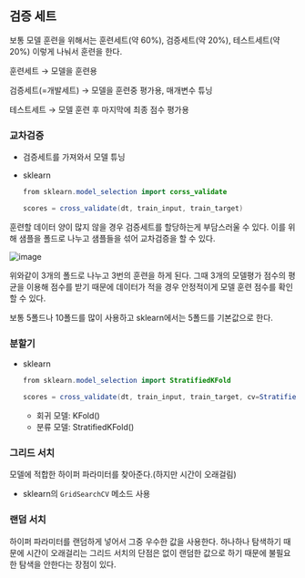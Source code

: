 ## 검증 세트

보통 모델 훈련을 위해서는 훈련세트(약 60%), 검증세트(약 20%), 테스트세트(약 20%) 이렇게 나눠서 훈련을 한다. 

훈련세트 → 모델을 훈련용

검증세트(=개발세트) → 모델을 훈련중 평가용, 매개변수 튜닝

테스트세트 → 모델 훈련 후 마지막에 최종 점수 평가용

### 교차검증

- 검증세트를 가져와서 모델 튜닝
- sklearn
    
    ```java
    from sklearn.model_selection import corss_validate
    
    scores = cross_validate(dt, train_input, train_target)
    ```
    

훈련할 데이터 양이 많지 않을 경우 검증세트를 할당하는게 부담스러울 수 있다. 이를 위해 샘플을 폴드로 나누고 샘플들을 섞어 교차검증을 할 수 있다.

![image](https://user-images.githubusercontent.com/74139727/236420223-6c7f6b7f-55d5-463c-b02d-5b7627558750.png)


위와같이 3개의 폴드로 나누고 3번의 훈련을 하게 된다. 그때 3개의 모델평가 점수의 평균을 이용해 점수를 받기 때문에 데이터가 적을 경우 안정적이게 모델 훈련 점수를 확인할 수 있다.

보통 5폴드나 10폴드를 많이 사용하고 sklearn에서는 5폴드를 기본값으로 한다. 

### 분할기

- sklearn
    
    ```java
    from sklearn.model_selection import StratifiedKFold
    
    scores = cross_validate(dt, train_input, train_target, cv=StratifiedKFold())
    ```
    
    - 회귀 모델: KFold()
    - 분류 모델: StratifiedKFold()

### 그리드 서치

모델에 적합한 하이퍼 파라미터를 찾아준다.(하지만 시간이 오래걸림)

- sklearn의 `GridSearchCV` 메소드 사용

### 랜덤 서치

하이퍼 파라미터를 랜덤하게 넣어서 그중 우수한 값을 사용한다. 하나하나 탐색하기 때문에 시간이 오래걸리는 그리드 서치의 단점은 없이 랜덤한 값으로 하기 때문에 불필요한 탐색을 안한다는 장점이 있다.
